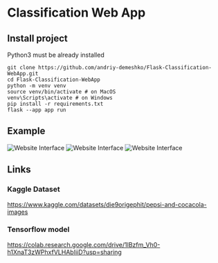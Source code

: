 # Classification Web App

## Install project

Python3 must be already installed

```shell
git clone https://github.com/andriy-demeshko/Flask-Classification-WebApp.git
cd Flask-Classification-WebApp
python -m venv venv
source venv/bin/activate # on MacOS
venv\Scripts\activate # on Windows
pip install -r requirements.txt
flask --app app run
```


## Example

<img alt="Website Interface" src="C:\Users\Andriy\Desktop\Projects\python_advanced\pepsi_vs_cola\static\screenshots\homepage.png"/>

<img alt="Website Interface" src="C:\Users\Andriy\Desktop\Projects\python_advanced\pepsi_vs_cola\static\screenshots\coca-cola.png"/>

<img alt="Website Interface" src="C:\Users\Andriy\Desktop\Projects\python_advanced\pepsi_vs_cola\static\screenshots\pepsi.png"/>


## Links


### Kaggle Dataset
https://www.kaggle.com/datasets/die9origephit/pepsi-and-cocacola-images

### Tensorflow model
https://colab.research.google.com/drive/1lBzfm_Vh0-h1XnaT3zWPhxfVLHAbIiiD?usp=sharing
